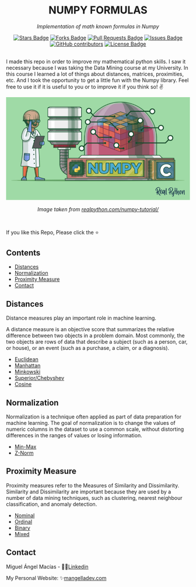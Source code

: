 <h1 align="center">NUMPY FORMULAS</h1>
<p align="center"><i>Implementation of math known formulas in Numpy</i></p>
<div align="center">
  <a href="https://github.com/TheWorstOne/numpy-formulas/stargazers"><img src="https://img.shields.io/github/stars/TheWorstOne/numpy-formulas" alt="Stars Badge"/></a>
<a href="https://github.com/TheWorstOne/numpy-formulas/network/members"><img src="https://img.shields.io/github/forks/TheWorstOne/numpy-formulas" alt="Forks Badge"/></a>
<a href="https://github.com/TheWorstOne/numpy-formulas/pulls"><img src="https://img.shields.io/github/issues-pr/TheWorstOne/numpy-formulas" alt="Pull Requests Badge"/></a>
<a href="https://github.com/TheWorstOne/numpy-formulas/issues"><img src="https://img.shields.io/github/issues/TheWorstOne/numpy-formulas" alt="Issues Badge"/></a>
<a href="https://github.com/TheWorstOne/numpy-formulas/graphs/contributors"><img alt="GitHub contributors" src="https://img.shields.io/github/contributors/TheWorstOne/numpy-formulas?color=2b9348"></a>
<a href="https://github.com/TheWorstOne/numpy-formulas/blob/master/LICENSE"><img src="https://img.shields.io/github/license/TheWorstOne/numpy-formulas?color=2b9348" alt="License Badge"/></a>
</div>
<br>

<!-- ABOUT THE PROJECT -->
I made this repo in order to improve my mathematical python skills. I saw it necessary because I was taking the Data Mining course at my University. In this course I learned a lot of things about distances, matrices, proximities, etc. And I took the opportunity to get a little fun with the Numpy library. Feel free to use it if it is useful to you or to improve it if you think so! ✌

<p align="center">
  <a target="_blank" href="https://realpython.com/numpy-tutorial/">
    <img src="assets/numpy.png" alt="Logo" width="" height="">
  </a>
</p>
<p align="center"><i>Image taken from <a target="_blank" href="https://realpython.com/numpy-tutorial/">realpython.com/numpy-tutorial/</a></i></p>
<br>

If you like this Repo, Please click the :star:

<!-- TABLE OF CONTENTS -->
## **Contents**
  - [Distances](#Distances)
  - [Normalization](#Normalization)
  - [Proximity Measure](#Proximity-Measure)
  - [Contact](#contact)

  <!-- GETTING STARTED -->
## **Distances**

Distance measures play an important role in machine learning.

A distance measure is an objective score that summarizes the relative difference between two objects in a problem domain. Most commonly, the two objects are rows of data that describe a subject (such as a person, car, or house), or an event (such as a purchase, a claim, or a diagnosis).

- [Euclidean](https://github.com/TheWorstOne/numpy-formulas/blob/main/Distances/euclidean.py)
- [Manhattan](https://github.com/TheWorstOne/numpy-formulas/blob/main/Distances/manhattan.py)
- [Minkowski](https://github.com/TheWorstOne/numpy-formulas/blob/main/Distances/minkowski.py)
- [Superior/Chebyshev](https://github.com/TheWorstOne/numpy-formulas/blob/main/Distances/superior.py)
- [Cosine](https://github.com/TheWorstOne/numpy-formulas/blob/main/Distances/cosine.py)

## **Normalization**

Normalization is a technique often applied as part of data preparation for machine learning. The goal of normalization is to change the values of numeric columns in the dataset to use a common scale, without distorting differences in the ranges of values or losing information.

- [Min-Max](https://github.com/TheWorstOne/numpy-formulas/blob/main/Normalization/minmax.py)
- [Z-Norm](https://github.com/TheWorstOne/numpy-formulas/blob/main/Normalization/znorm.py)

## **Proximity Measure**

Proximity measures refer to the Measures of Similarity and Dissimilarity. Similarity and Dissimilarity are important because they are used by a number of data mining techniques, such as clustering, nearest neighbour classification, and anomaly detection.

- [Nominal](https://github.com/TheWorstOne/numpy-formulas/blob/main/ProximityMeasure/nominal_proximity.py)
- [Ordinal](https://github.com/TheWorstOne/numpy-formulas/blob/main/ProximityMeasure/ordinal_proximity.py)
- [Binary](https://github.com/TheWorstOne/numpy-formulas/blob/main/ProximityMeasure/binary_proximity.py)
- [Mixed](https://github.com/TheWorstOne/numpy-formulas/blob/main/ProximityMeasure/mix_proximity.py)

<!-- CONTACT -->
## **Contact**

Miguel Ángel Macías - 👨‍💻[Linkedin](https://www.linkedin.com/in/mangelladev/)

My Personal Website: ✨[mangelladev.com](https://mangelladev.web.app/)

